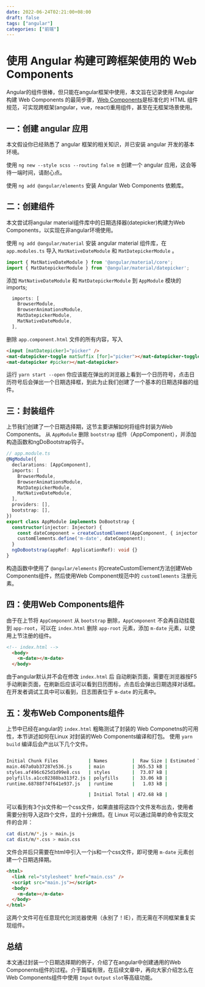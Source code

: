```yaml
---
date: 2022-06-24T02:21:00+08:00
draft: false
tags: ["angular"]
categories: ["前端"]
---
```


# 使用 Angular 构建可跨框架使用的 Web Components

Angular的组件很棒，但只能在angular框架中使用，本文旨在记录使用 Angular 构建 Web Components 的最简步骤，[Web Components](https://developer.mozilla.org/zh-CN/docs/Web/Web_Components)是标准化的 HTML 组件规范，可实现跨框架(angular，vue，react)重用组件，甚至在无框架场景使用。

## 一：创建 angular 应用

本文假设你已经熟悉了 angular 框架的相关知识，并已安装 angular 开发的基本环境。

使用 `ng new --style scss --routing false m` 创建一个 angular 应用，这会等待一端时间，请耐心点。

使用 `ng add @angular/elements` 安装 Angular Web Components 依赖库。

## 二：创建组件

本文尝试将angular material组件库中的日期选择器(datepicker)构建为Web Components，以实现在非angular环境使用。

<!--more-->

使用 `ng add @angular/material` 安装 angular material 组件库，在 `app.modules.ts` 导入 `MatNativeDateModule` 和 `MatDatepickerModule` 。

```typescript
import { MatNativeDateModule } from '@angular/material/core';
import { MatDatepickerModule } from '@angular/material/datepicker';
```

添加 `MatNativeDateModule` 和 `MatDatepickerModule` 到 `AppModule` 模块的imports;

```typescript
  imports: [
    BrowserModule,
    BrowserAnimationsModule,
    MatDatepickerModule,
    MatNativeDateModule,
  ],
```

删除 `app.component.html` 文件的所有内容，写入

```html
<input [matDatepicker]="picker" />
<mat-datepicker-toggle matSuffix [for]="picker"></mat-datepicker-toggle>
<mat-datepicker #picker></mat-datepicker>
```

运行 `yarn start --open` 你应该能在弹出的浏览器上看到一个日历符号，点击日历符号后会弹出一个日期选择框，到此为止我们创建了一个基本的日期选择器的组件。

## 三：封装组件

上节我们创建了一个日期选择期，这节主要讲解如何将组件封装为Web Components。
从 `AppModule` 删除 `bootstrap` 组件（AppComponent），并添加构造函数和ngDoBootstrap钩子。

```typescript
// app.module.ts
@NgModule({
  declarations: [AppComponent],
  imports: [
    BrowserModule,
    BrowserAnimationsModule,
    MatDatepickerModule,
    MatNativeDateModule,
  ],
  providers: [],
  bootstrap: [],
})
export class AppModule implements DoBootstrap {
  constructor(injector: Injector) {
    const dateComponent = createCustomElement(AppComponent, { injector });
    customElements.define('m-date', dateComponent);
  }
  ngDoBootstrap(appRef: ApplicationRef): void {}
}
```

构造函数中使用了 `@angular/elements` 的createCustomElement方法创建Web Components组件，然后使用Web Component规范中的 `customElements` 注册元素。

## 四：使用Web Components组件

由于在上节将 `AppComponent` 从 `bootstrap` 删除，`AppComponent` 不会再自动挂载到 `app-root`，可以在 `index.html` 删除 `app-root` 元素，添加 `m-date` 元素，以使用上节注册的组件。

```html
<!-- index.html -->
  <body>
    <m-date></m-date>
  </body>
```

由于angular默认并不会在修改 `index.html` 后 自动刷新页面，需要在浏览器按F5手动刷新页面，在刷新后应该可以看到日历图标，点击后会弹出日期选择对话框。在开发者调试工具中可以看到，日志图表位于 `m-date` 的元素中。

## 五：发布Web Components组件

上节中已经在angular的 `index.html` 粗略测试了封装的 Web Componetns的可用性，本节讲述如何在Linux 对封装的Web Components编译和打包。
使用 `yarn build` 编译后会产出以下几个文件。

```sh

Initial Chunk Files           | Names         |  Raw Size | Estimated Transfer Size
main.467a0ab37287e536.js      | main          | 365.53 kB |                86.67 kB
styles.af496c625d1d99e8.css   | styles        |  73.07 kB |                 7.55 kB
polyfills.a1cc02388ba313f2.js | polyfills     |  33.06 kB |                10.65 kB
runtime.68788f74f641e937.js   | runtime       |   1.03 kB |               595 bytes

                              | Initial Total | 472.68 kB |               105.45 kB
```

可以看到有3个js文件和一个css文件，如果直接将这四个文件发布出去，使用者需要分别导入这四个文件，显的十分麻烦。在 Linux 可以通过简单的命令实现文件的合并：

```bash
cat dist/m/*.js > main.js
cat dist/m/*.css > main.css
```

文件合并后只需要在html中引入一个js和一个css文件，即可使用 `m-date` 元素创建一个日期选择期。

```html
<html>
  <link rel="stylesheet" href="main.css" />
  <script src="main.js"></script>
  <body>
    <m-date></m-date>
  </body>
</html>
```

这两个文件可在任意现代化浏览器使用（永别了！IE），而无需在不同框架重复实现组件。

## 总结

本文通过封装一个日期选择期的例子，介绍了在angular中创建通用的Web Components组件的过程。介于篇幅有限，在后续文章中，再向大家介绍怎么在Web Components组件中使用 `Input` `Output` `slot`等高级功能。
